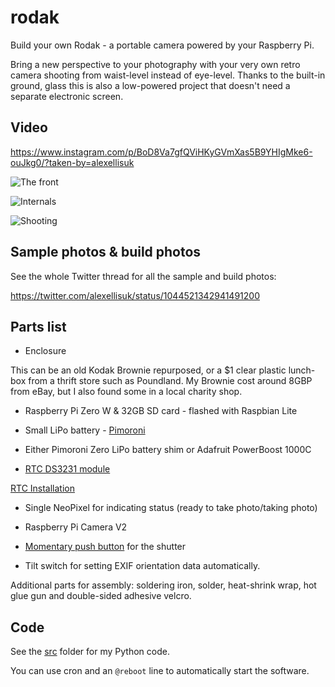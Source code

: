 # rodak

Build your own Rodak - a portable camera powered by your Raspberry Pi.

Bring a new perspective to your photography with your very own retro camera shooting from waist-level instead of eye-level. Thanks to the built-in ground, glass this is also a low-powered project that doesn't need a separate electronic screen.

## Video 

https://www.instagram.com/p/BoD8Va7gfQViHKyGVmXas5B9YHIgMke6-ouJkg0/?taken-by=alexellisuk

![The front](https://discourse-cdn-sjc1.com/business6/uploads/pimoroni/optimized/2X/6/6cdba6f5f155242ea1179845a020a81203351e2e_1_666x500.jpeg)

![Internals](https://pbs.twimg.com/media/Dn8KtNBWsAEhzWA.jpg:small)

![Shooting](https://pbs.twimg.com/media/Dn8Rgm_WsAIhAT1.jpg:small)

## Sample photos & build photos

See the whole Twitter thread for all the sample and build photos:

https://twitter.com/alexellisuk/status/1044521342941491200

## Parts list

* Enclosure

This can be an old Kodak Brownie repurposed, or a $1 clear plastic lunch-box from a thrift store such as Poundland. My Brownie cost around 8GBP from eBay, but I also found some in a local charity shop.

* Raspberry Pi Zero W & 32GB SD card - flashed with Raspbian Lite

* Small LiPo battery - [Pimoroni](https://shop.pimoroni.com/)

* Either Pimoroni Zero LiPo battery shim or Adafruit PowerBoost 1000C

* [RTC DS3231 module](https://thepihut.com/products/mini-rtc-module-for-raspberry-pi?variant=758601217)

[RTC Installation](https://raspberrytips.nl/ds3231-rtc-raspberry-pi/)

* Single NeoPixel for indicating status (ready to take photo/taking photo)

* Raspberry Pi Camera V2

* [Momentary push button](https://cpc.farnell.com/multicomp/r13-509a-05-br/switch-push-button-spno-mom/dp/SW04283) for the shutter

* Tilt switch for setting EXIF orientation data automatically.

Additional parts for assembly: soldering iron, solder, heat-shrink wrap, hot glue gun and double-sided adhesive velcro.


## Code

See the [src](src) folder for my Python code.

You can use cron and an `@reboot` line to automatically start the software.

